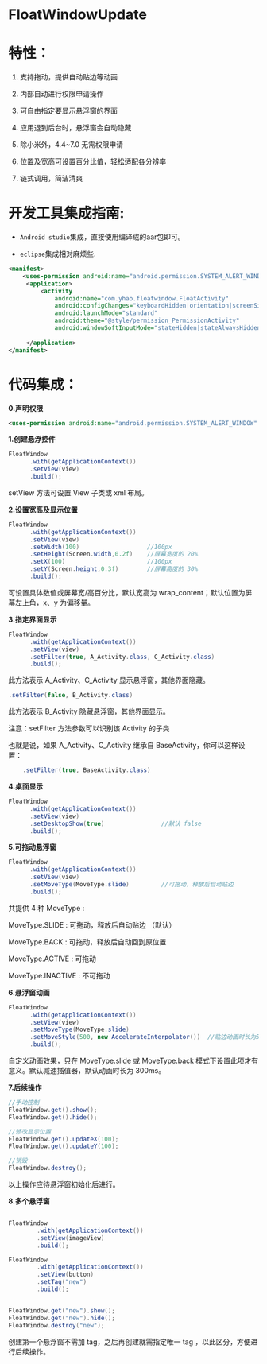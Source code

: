 # FloatWindowUpdate

特性：
======

 1. 支持拖动，提供自动贴边等动画

 2. 内部自动进行权限申请操作

 3. 可自由指定要显示悬浮窗的界面

 4. 应用退到后台时，悬浮窗会自动隐藏

 5. 除小米外，4.4~7.0 无需权限申请

 6. 位置及宽高可设置百分比值，轻松适配各分辨率

 7. 链式调用，简洁清爽

开发工具集成指南:
======

* `Android studio`集成，直接使用编译成的aar包即可。

* `eclipse`集成相对麻烦些.

``` xml
<manifest>
    <uses-permission android:name="android.permission.SYSTEM_ALERT_WINDOW" />
     <application>
         <activity
             android:name="com.yhao.floatwindow.FloatActivity"
             android:configChanges="keyboardHidden|orientation|screenSize"
             android:launchMode="standard"
             android:theme="@style/permission_PermissionActivity"
             android:windowSoftInputMode="stateHidden|stateAlwaysHidden" />
     
     </application>
</manifest>
```



代码集成：
======


**0.声明权限**


``` xml
<uses-permission android:name="android.permission.SYSTEM_ALERT_WINDOW" />
```


**1.创建悬浮控件**

``` java
FloatWindow
      .with(getApplicationContext())
      .setView(view)
      .build();

```

setView 方法可设置 View 子类或 xml 布局。

**2.设置宽高及显示位置**

``` java
FloatWindow
      .with(getApplicationContext())
      .setView(view)
      .setWidth(100)                   //100px
      .setHeight(Screen.width,0.2f)    //屏幕宽度的 20%
      .setX(100)                       //100px
      .setY(Screen.height,0.3f)        //屏幕高度的 30%
      .build();
```

可设置具体数值或屏幕宽/高百分比，默认宽高为 wrap_content；默认位置为屏幕左上角，x、y 为偏移量。


**3.指定界面显示**

``` java
FloatWindow
      .with(getApplicationContext())
      .setView(view)
      .setFilter(true, A_Activity.class, C_Activity.class)
      .build();

```
此方法表示 A_Activity、C_Activity 显示悬浮窗，其他界面隐藏。

``` java
.setFilter(false, B_Activity.class)
```
此方法表示 B_Activity 隐藏悬浮窗，其他界面显示。

注意：setFilter 方法参数可以识别该 Activity 的子类

也就是说，如果 A_Activity、C_Activity 继承自 BaseActivity，你可以这样设置：

``` java
    .setFilter(true, BaseActivity.class)
```

**4.桌面显示**

``` java
FloatWindow
      .with(getApplicationContext())
      .setView(view)
      .setDesktopShow(true)                //默认 false
      .build();

```

**5.可拖动悬浮窗**

``` java
FloatWindow
      .with(getApplicationContext())
      .setView(view)
      .setMoveType(MoveType.slide)         //可拖动，释放后自动贴边
      .build();

```

共提供 4 种 MoveType :

MoveType.SLIDE       : 可拖动，释放后自动贴边 （默认）

MoveType.BACK        : 可拖动，释放后自动回到原位置

MoveType.ACTIVE      : 可拖动

MoveType.INACTIVE    : 不可拖动


**6.悬浮窗动画**

``` java
FloatWindow
      .with(getApplicationContext())
      .setView(view)
      .setMoveType(MoveType.slide)
      .setMoveStyle(500, new AccelerateInterpolator())  //贴边动画时长为500ms，加速插值器
      .build();

```

自定义动画效果，只在 MoveType.slide 或 MoveType.back 模式下设置此项才有意义。默认减速插值器，默认动画时长为 300ms。


**7.后续操作**

``` java
//手动控制
FloatWindow.get().show();
FloatWindow.get().hide();

//修改显示位置
FloatWindow.get().updateX(100);
FloatWindow.get().updateY(100);

//销毁
FloatWindow.destroy();

```

以上操作应待悬浮窗初始化后进行。


**8.多个悬浮窗**

``` java

FloatWindow
        .with(getApplicationContext())
        .setView(imageView)
        .build();

FloatWindow
        .with(getApplicationContext())
        .setView(button)
        .setTag("new")
        .build();


FloatWindow.get("new").show();
FloatWindow.get("new").hide();
FloatWindow.destroy("new");

```

创建第一个悬浮窗不需加 tag，之后再创建就需指定唯一 tag ，以此区分，方便进行后续操作。

